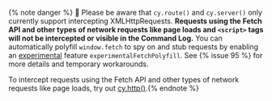 {% note danger %}
🚨 Please be aware that `cy.route()` and `cy.server()` only currently support intercepting XMLHttpRequests. **Requests using the Fetch API and other types of network requests like page loads and `<script>` tags will not be intercepted or visible in the Command Log.** You can automatically polyfill `window.fetch` to spy on and stub requests by enabling an [experimental](https://on.cypress.io/experimental) feature `experimentalFetchPolyfill`. See {% issue 95 %} for more details and temporary workarounds.

To intercept requests using the Fetch API and other types of network requests like page loads, try out [cy.http()](/api/commands/http.html).{% endnote %}
